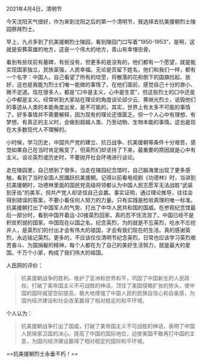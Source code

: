 2021年4月4日，清明节

今天沈阳天气很好，作为来到沈阳之后的第一个清明节，我选择去抗美援朝烈士陵园祭拜烈士。

早上，九点多到了抗美援朝烈士陵园，看到陵园门口写着“1950-1953”，是啊，这就是安葬英雄的地方，这是一个伟大的地方，青山有幸埋忠骨。

看到有些坟前有墓碑，有些没有，但更多的是没有的，他们都有一个愿望，就是能实现国家独立，民族富强，人民幸福。无论是否留下姓名，他们和我们一样，都有一个名字：中国人。自己看望了所有的坟茔，将散落的花和倒下的国旗捡起、放好，这也是我能为烈士们唯一能做的事情了。在他们面前，感觉自己十分的渺小、微不足道。现在很多人，都是“口中是主义，心中是生意”，但这些烈士的口中还是心中都是主义。经常听到大家站在理论的角度谈论邱少云、黄继光烈士，诋毁他们的事迹从人类的本能角度出发，是不可能的。其实，世界上有太多不可能的事情了。好多事情并不需要解释，因为现有的理论还很匮乏。但一个人心中有理想、有梦想、有真正的主义时，会做到超越人类、乃至动物、生物本能的事情。这也是现在大多数现代人不理解的。

小时候，学习历史，中国共产党的建立、抗日战争、抗美援朝等条件十分艰苦，感觉如果自己在当时肯定叛变了，但英烈们却坚持了下来，最重要的原因就是心中有主义。谈论英烈或历史时，不要抛开社会环境进行谈论。

走在陵园里，自己想到了很多。当走在陵园纪念馆时，自己脑海里出现了更多感触，看到了当时全国人民踊跃抗美援朝。记得以前看电视剧《功德林》时，当讲到抗美援朝时，功德林里面的国民党高级将领都认为中国人民志愿军无法战胜“武装到牙齿”的美军，但共产党人却坚信自己会赢。事实证明，通过理论推导，往往会得到错误的答案，不要小看任何人努力的力量。只有实践是检验真理的唯一标准。抗美援朝打出了中国军人的气势、打出了中华人民共和国的国威。在参观纪念馆最后一部分时，看到中国开着运-20接英烈回家，真的忍不住流泪了。中国已经不是积贫积弱的国家。中国现在以国之名，纪念英烈，为的就是不忘英烈，吃水不忘挖井人，是英烈们的付出才会有伟大的祖国，才会有我们现在的生活。真的感谢英烈，永远铭记英烈。更多的，不应该仅仅清明节纪念英烈，日常也应该学习英烈艰苦奋斗、为国捐躯的精神，每个人都在为了自己的美好生活努力，就是最大的爱国。千万个小家，构成了我们伟大的祖国。

人民网的评价：

> 抗美援朝战争的胜利，维护了亚洲和世界和平，巩固了中国新生的人民政权，打破了美帝国主义不可战胜的神话，顶住了美国侵略扩张的势头，使中国的国际威望空前提高，极大地增强了中国人民的民族自信心和自豪感，为国内经济建设和社会改革赢得了相对稳定的和平环境。

个人认为：

> 抗美援朝战争打出了国威，打破了美帝国主义不可战胜的神话，表明了中国人民保家卫国的决心，提高了中国的国际地位，迫使美国不敢再打中国的主意，为国内经济建设赢得了相对稳定的国际和平环境。

==抗美援朝烈士永垂不朽！==
